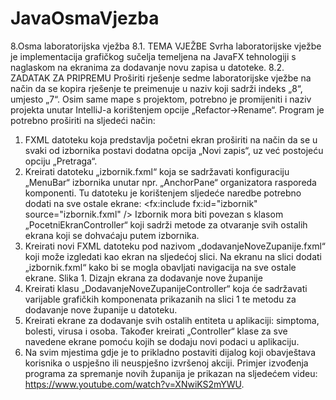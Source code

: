 # JavaOsmaVjezba

8.Osma laboratorijska vježba
8.1. TEMA VJEŽBE
Svrha laboratorijske vježbe je implementacija grafičkog sučelja
temeljena na JavaFX tehnologiji s naglaskom na ekranima za dodavanje
novu zapisa u datoteke.
8.2. ZADATAK ZA PRIPREMU
Proširiti rješenje sedme laboratorijske vježbe na način da se kopira
rješenje te preimenuje u naziv koji sadrži indeks „8“, umjesto „7“. Osim
same mape s projektom, potrebno je promijeniti i naziv projekta unutar
IntelliJ-a korištenjem opcije „Refactor->Rename“. Program je potrebno
proširiti na sljedeći način:
1. FXML datoteku koja predstavlja početni ekran proširiti na način da se
u svaki od izbornika postavi dodatna opcija „Novi zapis“, uz već
postojeću opciju „Pretraga“.
2. Kreirati datoteku „izbornik.fxml“ koja se sadržavati konfiguraciju
„MenuBar“ izbornika unutar npr. „AnchorPane“ organizatora
rasporeda komponenti. Tu datoteku je korištenjem sljedeće naredbe
potrebno dodati na sve ostale ekrane:
<fx:include fx:id="izbornik" source="izbornik.fxml" />
Izbornik mora biti povezan s klasom „PocetniEkranController“ koji
sadrži metode za otvaranje svih ostalih ekrana koji se dohvaćaju
putem izbornika.
3. Kreirati novi FXML datoteku pod nazivom
„dodavanjeNoveZupanije.fxml“ koji može izgledati kao ekran na
sljedećoj slici. Na ekranu na slici dodati „izbornik.fxml“ kako bi se
mogla obavljati navigacija na sve ostale ekrane.
Slika 1. Dizajn ekrana za dodavanje nove županije
4. Kreirati klasu „DodavanjeNoveZupanijeController“ koja će sadržavati
varijable grafičkih komponenata prikazanih na slici 1 te metodu za
dodavanje nove županije u datoteku.
5. Kreirati ekrane za dodavanje svih ostalih entiteta u aplikaciji:
simptoma, bolesti, virusa i osoba. Također kreirati „Controller“ klase
za sve navedene ekrane pomoću kojih se dodaju novi podaci u
aplikaciju.
6. Na svim mjestima gdje je to prikladno postaviti dijalog koji
obavještava korisnika o uspješno ili neuspješno izvršenoj akciji.
Primjer izvođenja programa za spremanje novih županija je prikazan na
sljedećem videu: https://www.youtube.com/watch?v=XNwiKS2mYWU.
